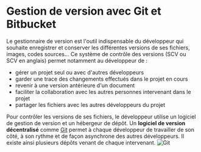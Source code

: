 # Gestion de version avec Git et Bitbucket

Le gestionnaire de version est l'outil indispensable du développeur qui souhaite enregistrer et conserver les différentes versions de ses fichiers, images, codes sources... Ce système de contrôle des versions (SCV ou SCV en anglais) permet notamment au développeur de :
* gérer un projet seul ou avec d'autres développeurs
* garder une trace des changements effectués dans le projet en cours
* revenir à une version antérieure d'un document
* faciliter la collaboration avec les autres personnes intervenant dans le projet
* partager les fichiers avec les autres développeurs du projet

Pour contrôler les versions de ses fichiers, le développeur utilise un logiciel de gestion de version et un hébergeur de dépôt. Un **logiciel de version décentralisé** comme [Git](https://git-scm.com/) permet à chaque développeur de travailler de son côté, à son rythme et de façon asynchrone des autres développeurs. Il existe ainsi plusieurs dépôts venant de chaque intervenant.
![Git](/https://pixelus.github.io/img/git.png "Git")   

